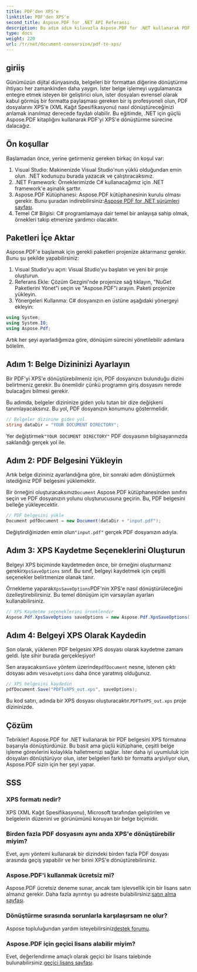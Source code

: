```yaml
---
title: PDF'den XPS'e
linktitle: PDF'den XPS'e
second_title: Aspose.PDF for .NET API Referansı
description: Bu adım adım kılavuzla Aspose.PDF for .NET kullanarak PDF'yi XPS'e nasıl dönüştüreceğinizi öğrenin. Geliştiriciler ve belge işleme meraklıları için mükemmeldir.
type: docs
weight: 220
url: /tr/net/document-conversion/pdf-to-xps/
---
```

## giriiş

Günümüzün dijital dünyasında, belgeleri bir formattan diğerine dönüştürme ihtiyacı her zamankinden daha yaygın. İster belge işlemeyi uygulamanıza entegre etmek isteyen bir geliştirici olun, ister dosyaları evrensel olarak kabul görmüş bir formatta paylaşması gereken bir iş profesyoneli olun, PDF dosyalarını XPS'e (XML Kağıt Spesifikasyonu) nasıl dönüştüreceğinizi anlamak inanılmaz derecede faydalı olabilir. Bu eğitimde, .NET için güçlü Aspose.PDF kitaplığını kullanarak PDF'yi XPS'e dönüştürme sürecine dalacağız.

## Ön koşullar

Başlamadan önce, yerine getirmeniz gereken birkaç ön koşul var:

1. Visual Studio: Makinenizde Visual Studio'nun yüklü olduğundan emin olun. .NET kodunuzu burada yazacak ve çalıştıracaksınız.
2. .NET Framework: Örneklerimizde C# kullanacağımız için .NET framework'e aşinalık şarttır.
3.  Aspose.PDF Kütüphanesi: Aspose.PDF kütüphanesinin kurulu olması gerekir. Bunu şuradan indirebilirsiniz:[Aspose PDF for .NET sürümleri sayfası](https://releases.aspose.com/pdf/net/).
4. Temel C# Bilgisi: C# programlamaya dair temel bir anlayışa sahip olmak, örnekleri takip etmenize yardımcı olacaktır.

## Paketleri İçe Aktar

Aspose.PDF'e başlamak için gerekli paketleri projenize aktarmanız gerekir. Bunu şu şekilde yapabilirsiniz:

1. Visual Studio'yu açın: Visual Studio'yu başlatın ve yeni bir proje oluşturun.
2. Referans Ekle: Çözüm Gezgini'nde projenize sağ tıklayın, "NuGet Paketlerini Yönet"i seçin ve "Aspose.PDF"i arayın. Paketi projenize yükleyin.
3. Yönergeleri Kullanma: C# dosyanızın en üstüne aşağıdaki yönergeyi ekleyin:

```csharp
using System;
using System.IO;
using Aspose.Pdf;
```

Artık her şeyi ayarladığımıza göre, dönüşüm sürecini yönetilebilir adımlara bölelim.

## Adım 1: Belge Dizininizi Ayarlayın

Bir PDF'yi XPS'e dönüştürebilmeniz için, PDF dosyanızın bulunduğu dizini belirtmeniz gerekir. Bu önemlidir çünkü programın giriş dosyasını nerede bulacağını bilmesi gerekir.

Bu adımda, belgeler dizininize giden yolu tutan bir dize değişkeni tanımlayacaksınız. Bu yol, PDF dosyanızın konumunu göstermelidir.

```csharp
// Belgeler dizinine giden yol.
string dataDir = "YOUR DOCUMENT DIRECTORY";
```

 Yer değiştirmek`"YOUR DOCUMENT DIRECTORY"` PDF dosyasının bilgisayarınızda saklandığı gerçek yol ile.

## Adım 2: PDF Belgesini Yükleyin

Artık belge dizininiz ayarlandığına göre, bir sonraki adım dönüştürmek istediğiniz PDF belgesini yüklemektir.

 Bir örneğini oluşturacaksınız`Document` Aspose.PDF kütüphanesinden sınıfını seçin ve PDF dosyanızın yolunu oluşturucusuna geçirin. Bu, PDF belgesini belleğe yükleyecektir.

```csharp
// PDF belgesini yükle
Document pdfDocument = new Document(dataDir + "input.pdf");
```

 Değiştirdiğinizden emin olun`"input.pdf"` gerçek PDF dosyanızın adıyla.

## Adım 3: XPS Kaydetme Seçeneklerini Oluşturun

 Belgeyi XPS biçiminde kaydetmeden önce, bir örneğini oluşturmanız gerekir`XpsSaveOptions` sınıf. Bu sınıf, belgeyi kaydetmek için çeşitli seçenekler belirtmenize olanak tanır.

 Örnekleme yaparak`XpsSaveOptions`PDF'nin XPS'e nasıl dönüştürüleceğini özelleştirebilirsiniz. Bu temel dönüşüm için varsayılan ayarları kullanabilirsiniz.

```csharp
// XPS Kaydetme seçeneklerini örneklendir
Aspose.Pdf.XpsSaveOptions saveOptions = new Aspose.Pdf.XpsSaveOptions();
```

## Adım 4: Belgeyi XPS Olarak Kaydedin

Son olarak, yüklenen PDF belgesini XPS dosyası olarak kaydetme zamanı geldi. İşte sihir burada gerçekleşiyor!

 Sen arayacaksın`Save` yöntem üzerinde`pdfDocument` nesne, istenen çıktı dosyası adını ve`saveOptions` daha önce yaratmış olduğunuz.

```csharp
// XPS belgesini kaydedin
pdfDocument.Save("PDFToXPS_out.xps", saveOptions);
```

 Bu kod satırı, adında bir XPS dosyası oluşturacaktır.`PDFToXPS_out.xps` proje dizininizde.

## Çözüm

Tebrikler! Aspose.PDF for .NET kullanarak bir PDF belgesini XPS formatına başarıyla dönüştürdünüz. Bu basit ama güçlü kütüphane, çeşitli belge işleme görevlerini kolaylıkla halletmenizi sağlar. İster daha iyi uyumluluk için dosyaları dönüştürüyor olun, ister belgeleri farklı bir formatta arşivliyor olun, Aspose.PDF sizin için her şeyi yapar.

## SSS

### XPS formatı nedir?
XPS (XML Kağıt Spesifikasyonu), Microsoft tarafından geliştirilen ve belgelerin düzenini ve görünümünü koruyan bir belge biçimidir.

### Birden fazla PDF dosyasını aynı anda XPS'e dönüştürebilir miyim?
Evet, aynı yöntemi kullanarak bir dizindeki birden fazla PDF dosyası arasında geçiş yapabilir ve her birini XPS'e dönüştürebilirsiniz.

### Aspose.PDF'i kullanmak ücretsiz mi?
 Aspose.PDF ücretsiz deneme sunar, ancak tam işlevsellik için bir lisans satın almanız gerekir. Daha fazla ayrıntıyı şu adreste bulabilirsiniz:[satın alma sayfası](https://purchase.aspose.com/buy).

### Dönüştürme sırasında sorunlarla karşılaşırsam ne olur?
 Aspose topluluğundan yardım isteyebilirsiniz[destek forumu](https://forum.aspose.com/c/pdf/10).

### Aspose.PDF için geçici lisans alabilir miyim?
 Evet, değerlendirme amaçlı olarak geçici bir lisans talebinde bulunabilirsiniz.[geçici lisans sayfası](https://purchase.aspose.com/temporary-license/).